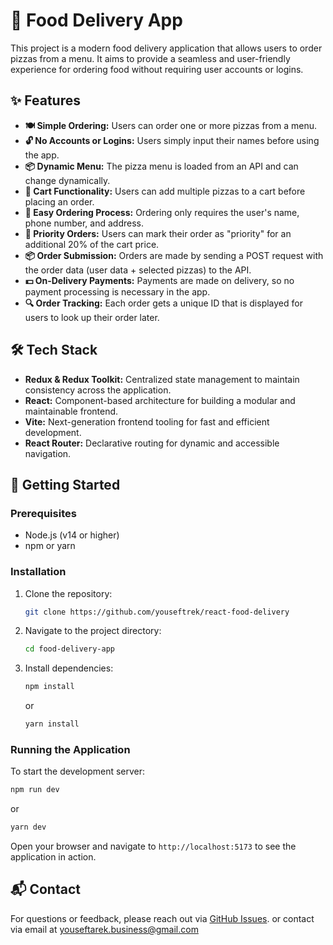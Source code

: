 # 🍕 Food Delivery App

This project is a modern food delivery application that allows users to order pizzas from a menu. It aims to provide a seamless and user-friendly experience for ordering food without requiring user accounts or logins.

## ✨ Features

- **🍽️ Simple Ordering:** Users can order one or more pizzas from a menu.
- **🔓 No Accounts or Logins:** Users simply input their names before using the app.
- **📦 Dynamic Menu:** The pizza menu is loaded from an API and can change dynamically.
- **🛒 Cart Functionality:** Users can add multiple pizzas to a cart before placing an order.
- **📝 Easy Ordering Process:** Ordering only requires the user's name, phone number, and address.
- **🚀 Priority Orders:** Users can mark their order as "priority" for an additional 20% of the cart price.
- **📦 Order Submission:** Orders are made by sending a POST request with the order data (user data + selected pizzas) to the API.
- **💵 On-Delivery Payments:** Payments are made on delivery, so no payment processing is necessary in the app.
- **🔍 Order Tracking:** Each order gets a unique ID that is displayed for users to look up their order later.

## 🛠️ Tech Stack

- **Redux & Redux Toolkit:** Centralized state management to maintain consistency across the application.
- **React:** Component-based architecture for building a modular and maintainable frontend.
- **Vite:** Next-generation frontend tooling for fast and efficient development.
- **React Router:** Declarative routing for dynamic and accessible navigation.

## 🚀 Getting Started

### Prerequisites

- Node.js (v14 or higher)
- npm or yarn

### Installation

1. Clone the repository:
   ```bash
   git clone https://github.com/youseftrek/react-food-delivery
   ```
2. Navigate to the project directory:
   ```bash
   cd food-delivery-app
   ```
3. Install dependencies:
   ```bash
   npm install
   ```
   or
   ```bash
   yarn install
   ```

### Running the Application

To start the development server:
```bash
npm run dev
```
or
```bash
yarn dev
```

Open your browser and navigate to `http://localhost:5173` to see the application in action.

## 📬 Contact

For questions or feedback, please reach out via [GitHub Issues](https://github.com/youseftrek/react-food-delivery/issues).
or contact via email at [youseftarek.business@gmail.com](mailto:youseftarek.business@gmail.com)

